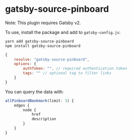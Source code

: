 # gatsby-source-pinboard

Note: This plugin requires Gatsby v2.

To use, install the package and add to `gatsby-config.js`:

```bash
yarn add gatsby-source-pinboard
npm install gatsby-source-pinboard
```

```js
{
    resolve: "gatsby-source-pinboard",
    options: {
        authToken: "", // required authentication token
        tags: "" // optional tag to filter links
    }
}
```

You can query the data with:

```js
allPinboardBookmark(limit: 3) {
    edges {
        node {
            href
            description
        }
    }
}
```
